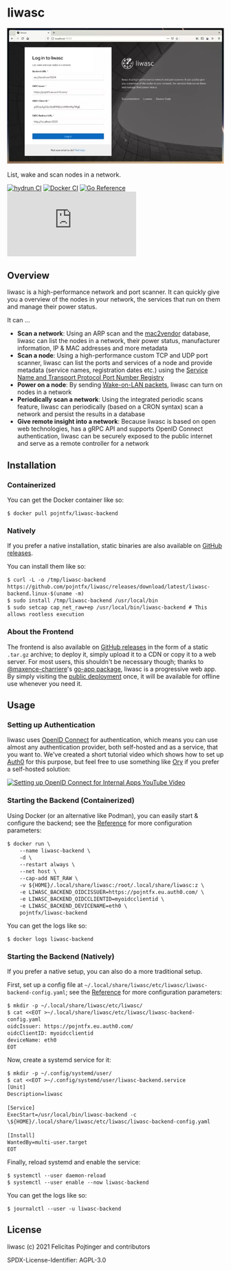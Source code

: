 # liwasc

[![liwasc demo video](./assets/demo.webp)](https://pojntfx.github.io/liwasc/)

List, wake and scan nodes in a network.

[![hydrun CI](https://github.com/pojntfx/liwasc/actions/workflows/hydrun.yaml/badge.svg)](https://github.com/pojntfx/liwasc/actions/workflows/hydrun.yaml)
[![Docker CI](https://github.com/pojntfx/liwasc/actions/workflows/docker.yaml/badge.svg)](https://github.com/pojntfx/liwasc/actions/workflows/docker.yaml)
[![Go Reference](https://pkg.go.dev/badge/github.com/pojntfx/liwasc.svg)](https://pkg.go.dev/github.com/pojntfx/liwasc)
[![Matrix](https://img.shields.io/matrix/liwasc:matrix.org)](https://matrix.to/#/#liwasc:matrix.org?via=matrix.org)

## Overview

liwasc is a high-performance network and port scanner. It can quickly give you a overview of the nodes in your network, the services that run on them and manage their power status.

It can ...

- **Scan a network**: Using an ARP scan and the [mac2vendor](https://mac2vendor.com/) database, liwasc can list the nodes in a network, their power status, manufacturer information, IP & MAC addresses and more metadata
- **Scan a node**: Using a high-performance custom TCP and UDP port scanner, liwasc can list the ports and services of a node and provide metadata (service names, registration dates etc.) using the [Service Name and Transport Protocol Port Number Registry](https://www.iana.org/assignments/service-names-port-numbers/service-names-port-numbers.xhtml)
- **Power on a node**: By sending [Wake-on-LAN packets](https://en.wikipedia.org/wiki/Wake-on-LAN), liwasc can turn on nodes in a network
- **Periodically scan a network**: Using the integrated periodic scans feature, liwasc can periodically (based on a CRON syntax) scan a network and persist the results in a database
- **Give remote insight into a network**: Because liwasc is based on open web technologies, has a gRPC API and supports OpenID Connect authentication, liwasc can be securely exposed to the public internet and serve as a remote controller for a network

## Installation

### Containerized

You can get the Docker container like so:

```shell
$ docker pull pojntfx/liwasc-backend
```

### Natively

If you prefer a native installation, static binaries are also available on [GitHub releases](https://github.com/pojntfx/liwasc/releases).

You can install them like so:

```shell
$ curl -L -o /tmp/liwasc-backend https://github.com/pojntfx/liwasc/releases/download/latest/liwasc-backend.linux-$(uname -m)
$ sudo install /tmp/liwasc-backend /usr/local/bin
$ sudo setcap cap_net_raw+ep /usr/local/bin/liwasc-backend # This allows rootless execution
```

### About the Frontend

The frontend is also available on [GitHub releases](https://github.com/pojntfx/liwasc/releases) in the form of a static `.tar.gz` archive; to deploy it, simply upload it to a CDN or copy it to a web server. For most users, this shouldn't be necessary though; thanks to [@maxence-charriere](https://github.com/maxence-charriere)'s [go-app package](https://go-app.dev/), liwasc is a progressive web app. By simply visiting the [public deployment](https://pojntfx.github.io/liwasc/) once, it will be available for offline use whenever you need it.

## Usage

### Setting up Authentication

liwasc uses [OpenID Connect](https://en.wikipedia.org/wiki/OpenID_Connect) for authentication, which means you can use almost any authentication provider, both self-hosted and as a service, that you want to. We've created a short tutorial video which shows how to set up [Auth0](https://auth0.com/) for this purpose, but feel free to use something like [Ory](https://github.com/ory/hydra) if you prefer a self-hosted solution:

[<img src="https://img.youtube.com/vi/N3cocCOsrGw/0.jpg" width="512" alt="Setting up OpenID Connect for Internal Apps YouTube Video" title="Setting up OpenID Connect for Internal Apps YouTube Video">](https://www.youtube.com/watch?v=N3cocCOsrGw)

### Starting the Backend (Containerized)

Using Docker (or an alternative like Podman), you can easily start & configure the backend; see the [Reference](#reference) for more configuration parameters:

```shell
$ docker run \
    --name liwasc-backend \
    -d \
    --restart always \
    --net host \
    --cap-add NET_RAW \
    -v ${HOME}/.local/share/liwasc:/root/.local/share/liwasc:z \
    -e LIWASC_BACKEND_OIDCISSUER=https://pojntfx.eu.auth0.com/ \
    -e LIWASC_BACKEND_OIDCCLIENTID=myoidcclientid \
    -e LIWASC_BACKEND_DEVICENAME=eth0 \
    pojntfx/liwasc-backend
```

You can get the logs like so:

```shell
$ docker logs liwasc-backend
```

### Starting the Backend (Natively)

If you prefer a native setup, you can also do a more traditional setup.

First, set up a config file at `~/.local/share/liwasc/etc/liwasc/liwasc-backend-config.yaml`; see the [Reference](#reference) for more configuration parameters:

```shell
$ mkdir -p ~/.local/share/liwasc/etc/liwasc/
$ cat <<EOT >~/.local/share/liwasc/etc/liwasc/liwasc-backend-config.yaml
oidcIssuer: https://pojntfx.eu.auth0.com/
oidcClientID: myoidcclientid
deviceName: eth0
EOT
```

Now, create a systemd service for it:

```shell
$ mkdir -p ~/.config/systemd/user/
$ cat <<EOT >~/.config/systemd/user/liwasc-backend.service
[Unit]
Description=liwasc

[Service]
ExecStart=/usr/local/bin/liwasc-backend -c \${HOME}/.local/share/liwasc/etc/liwasc/liwasc-backend-config.yaml

[Install]
WantedBy=multi-user.target
EOT
```

Finally, reload systemd and enable the service:

```shell
$ systemctl --user daemon-reload
$ systemctl --user enable --now liwasc-backend
```

You can get the logs like so:

```shell
$ journalctl --user -u liwasc-backend
```

## License

liwasc (c) 2021 Felicitas Pojtinger and contributors

SPDX-License-Identifier: AGPL-3.0

